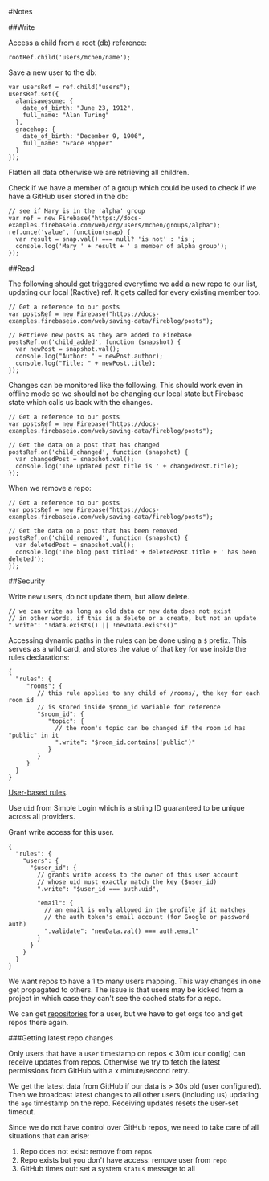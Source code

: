 #Notes

##Write

Access a child from a root (db) reference:

    rootRef.child('users/mchen/name');

Save a new user to the db:

    var usersRef = ref.child("users");
    usersRef.set({
      alanisawesome: {
        date_of_birth: "June 23, 1912",
        full_name: "Alan Turing"
      },
      gracehop: {
        date_of_birth: "December 9, 1906",
        full_name: "Grace Hopper"
      }
    });

Flatten all data otherwise we are retrieving all children.

Check if we have a member of a group which could be used to check if we have a GitHub user stored in the db:

    // see if Mary is in the 'alpha' group
    var ref = new Firebase("https://docs-examples.firebaseio.com/web/org/users/mchen/groups/alpha");
    ref.once('value', function(snap) {
      var result = snap.val() === null? 'is not' : 'is';
      console.log('Mary ' + result + ' a member of alpha group');
    });

##Read

The following should get triggered everytime we add a new repo to our list, updating our local (Ractive) ref. It gets called for every existing member too.

    // Get a reference to our posts
    var postsRef = new Firebase("https://docs-examples.firebaseio.com/web/saving-data/fireblog/posts");

    // Retrieve new posts as they are added to Firebase
    postsRef.on('child_added', function (snapshot) {
      var newPost = snapshot.val();
      console.log("Author: " + newPost.author);
      console.log("Title: " + newPost.title);
    });

Changes can be monitored like the following. This should work even in offline mode so we should not be changing our local state but Firebase state which calls us back with the changes.

    // Get a reference to our posts
    var postsRef = new Firebase("https://docs-examples.firebaseio.com/web/saving-data/fireblog/posts");

    // Get the data on a post that has changed
    postsRef.on('child_changed', function (snapshot) {
      var changedPost = snapshot.val();
      console.log('The updated post title is ' + changedPost.title);
    });

When we remove a repo:

    // Get a reference to our posts
    var postsRef = new Firebase("https://docs-examples.firebaseio.com/web/saving-data/fireblog/posts");

    // Get the data on a post that has been removed
    postsRef.on('child_removed', function (snapshot) {
      var deletedPost = snapshot.val();
      console.log('The blog post titled' + deletedPost.title + ' has been deleted');
    });

##Security

Write new users, do not update them, but allow delete.

    // we can write as long as old data or new data does not exist
    // in other words, if this is a delete or a create, but not an update
    ".write": "!data.exists() || !newData.exists()"

Accessing dynamic paths in the rules can be done using a `$` prefix. This serves as a wild card, and stores the value of that key for use inside the rules declarations:

    {
      "rules": {
         "rooms": {
            // this rule applies to any child of /rooms/, the key for each room id
            // is stored inside $room_id variable for reference
            "$room_id": {
               "topic": {
                 // the room's topic can be changed if the room id has "public" in it
                 ".write": "$room_id.contains('public')"
               }
            }
         }
      }
    }

[User-based rules](https://www.firebase.com/docs/web/guide/user-security.html).

Use `uid` from Simple Login which is a string ID guaranteed to be unique across all providers.

Grant write access for this user.

    {
      "rules": {
        "users": {
          "$user_id": {
            // grants write access to the owner of this user account
            // whose uid must exactly match the key ($user_id)
            ".write": "$user_id === auth.uid",
    
            "email": {
              // an email is only allowed in the profile if it matches
              // the auth token's email account (for Google or password auth)
              ".validate": "newData.val() === auth.email"
            }
          }
        }
      }
    }

We want repos to have a 1 to many users mapping. This way changes in one get propagated to others. The issue is that users may be kicked from a project in which case they can't see the cached stats for a repo.

We can get [repositories](https://developer.github.com/v3/repos/) for a user, but we have to get orgs too and get repos there again.

###Getting latest repo changes

Only users that have a `user` timestamp on repos < 30m (our config) can receive updates from repos. Otherwise we try to fetch the latest permissions from GitHub with a x minute/second retry.

We get the latest data from GitHub if our data is > 30s old (user configured). Then we broadcast latest changes to all other users (including us) updating the `age` timestamp on the repo. Receiving updates resets the user-set timeout.

Since we do not have control over GitHub repos, we need to take care of all situations that can arise:

1. Repo does not exist: remove from `repos`
2. Repo exists but you don't have access: remove user from `repo`
3. GitHub times out: set a system `status` message to all
